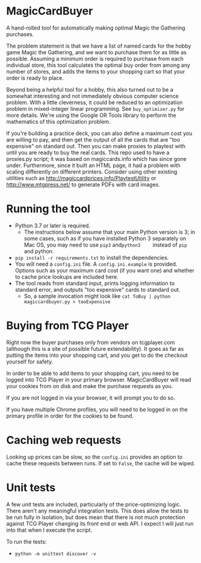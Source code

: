
# MagicCardBuyer
A hand-rolled tool for automatically making optimal Magic the Gathering purchases.

The problem statement is that we have a list of named cards for the hobby game Magic the Gathering, and we want to purchase them for as little as possible. Assuming a minimum order is required to purchase from each individual store, this tool calculates the optimal buy order from among any number of stores, and adds the items to your shopping cart so that your order is ready to place.

Beyond being a helpful tool for a hobby, this also turned out to be a somewhat interesting and not immediately obvious computer science problem. With a little cleverness, it could be reduced to an optimization problem in mixed-integer linear programming. See `buy_optimizer.py` for more details. We're using the Google OR Tools library to perform the mathematics of this optimization problem.

If you're building a practice deck, you can also define a maximum cost you are willing to pay, and then get the output of all the cards that are "too expensive" on standard out. Then you can make proxies to playtest with until you are ready to buy the real cards. This repo used to have a proxies.py script; it was based on magiccards.info which has since gone under. Furthermore, since it built an HTML page, it had a problem with scaling differently on different printers. Consider using other existing utilities such as http://magiccardprices.info/PlaytestUtility or http://www.mtgpress.net/ to generate PDFs with card images.

# Running the tool
* Python 3.7 or later is required.
  * The instructions below assume that your main Python version is 3; in some cases, such as if you have installed Python 3 separately on Mac OS, you may need to use `pip3` and`python3	` instead of `pip` and python.
* `pip install -r requirements.txt` to install the dependencies.
* You will need a `config.ini` file. A `config.ini.example` is provided. Options such as your maximum card cost (if you want one) and whether to cache price lookups are included here.
* The tool reads from standard input, prints logging information to standard error, and outputs "too expensive" cards to standard out.
  * So, a sample invocation might look like `cat ToBuy | python magiccardbuyer.py > tooExpensive`

# Buying from TCG Player
Right now the buyer purchases only from vendors on tcgplayer.com (although this is a site of possible future extendability). It goes as far as putting the items into your shopping cart, and you get to do the checkout yourself for safety.

In order to be able to add items to your shopping cart, you need to be logged into TCG Player in your primary browser. MagicCardBuyer will read your cookies from on disk and make the purchase requests as you.

If you are not logged in via your browser, it will prompt you to do so.

If you have multiple Chrome profiles, you will need to be logged in on the primary profile in order for the cookies to be found.

# Caching web requests
Looking up prices can be slow, so the `config.ini` provides an option to cache these requests between runs. If set to `False`, the cache will be wiped.

# Unit tests

A few unit tests are included, particularly of the price-optimizing logic. There aren't any meaningful integration tests. This does allow the tests to be run fully in isolation, but does mean that there is not much protection against TCG Player changing its front end or web API. I expect I will just run into that when I execute the script.

To run the tests:
* `python -m unittest discover -v`